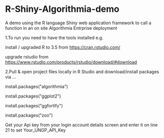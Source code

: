 # R-Shiny-Algorithmia-demo
A demo using the R language Shiny web application framework to call a function in an on site Algorithmia Entrprise deployment

1.To run you need to have the tools installed e.g.  

   install / upgraded R to 3.5  from https://cran.rstudio.com/  

   upgrade rstudio from https://www.rstudio.com/products/rstudio/download/#download


2.Pull & open project files locally in R Studio and download/install packages via ...  

   install.packages("algorithmia")  

   install.packages("ggplot2")  

   install.packages("ggfortify")  

   install.packages("zoo")  


Get your Api key from your login account details screen and enter it on line 21 to set Your_UNGP_API_Key
